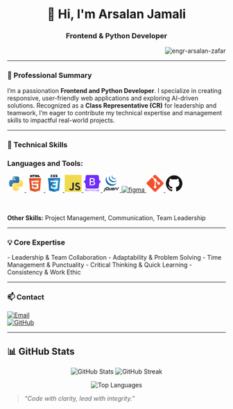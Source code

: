 <h1 align="center"> 👋 Hi, I'm Arsalan Jamali  </h1>
<h3 align="center">Frontend & Python Developer  </h3>
<div align="right">
  <img src="https://komarev.com/ghpvc/?username=engr-arsalan-zafar&label=Profile%20views&color=0e75b6&style=flat" height="25" width="130" alt="engr-arsalan-zafar" />
</div>

---

<h3>💼 Professional Summary  </h3>
I’m a passionation <strong>Frontend and Python Developer</strong>.  
I specialize in creating responsive, user-friendly web applications and exploring AI-driven solutions.  
Recognized as a <strong>Class Representative (CR)</strong> for leadership and teamwork, I’m eager to contribute my technical expertise and management skills to impactful real-world projects.  

---

<h3>🧠 Technical Skills  </h3>
<h3 align="left">Languages and Tools:</h3>

<p align="left">
  <!-- Python -->
  <a href="https://www.python.org" target="_blank" rel="noreferrer">
    <img src="https://raw.githubusercontent.com/devicons/devicon/master/icons/python/python-original.svg" alt="python" width="40" height="40"/>
  </a>

  <!-- HTML5 -->
  <a href="https://www.w3.org/html/" target="_blank" rel="noreferrer">
    <img src="https://raw.githubusercontent.com/devicons/devicon/master/icons/html5/html5-original-wordmark.svg" alt="html5" width="40" height="40"/>
  </a>

  <!-- CSS3 -->
  <a href="https://www.w3schools.com/css/" target="_blank" rel="noreferrer">
    <img src="https://raw.githubusercontent.com/devicons/devicon/master/icons/css3/css3-original-wordmark.svg" alt="css3" width="40" height="40"/>
  </a>

  <!-- JavaScript -->
  <a href="https://developer.mozilla.org/en-US/docs/Web/JavaScript" target="_blank" rel="noreferrer">
    <img src="https://raw.githubusercontent.com/devicons/devicon/master/icons/javascript/javascript-original.svg" alt="javascript" width="40" height="40"/>
  </a>

  <!-- Bootstrap -->
  <a href="https://getbootstrap.com" target="_blank" rel="noreferrer">
    <img src="https://raw.githubusercontent.com/devicons/devicon/master/icons/bootstrap/bootstrap-plain-wordmark.svg" alt="bootstrap" width="40" height="40"/>
  </a>

  <!-- jQuery -->
  <a href="https://jquery.com/" target="_blank" rel="noreferrer">
    <img src="https://raw.githubusercontent.com/devicons/devicon/master/icons/jquery/jquery-original-wordmark.svg" alt="jquery" width="40" height="40"/>
  </a>

  <!-- Figma -->
  <a href="https://www.figma.com/" target="_blank" rel="noreferrer">
    <img src="https://www.vectorlogo.zone/logos/figma/figma-icon.svg" alt="figma" width="40" height="40"/>
  </a>

  <!-- Git -->
  <a href="https://git-scm.com/" target="_blank" rel="noreferrer">
    <img src="https://raw.githubusercontent.com/devicons/devicon/master/icons/git/git-original.svg" alt="git" width="40" height="40"/>
  </a>

  <!-- GitHub -->
  <a href="https://github.com/" target="_blank" rel="noreferrer">
    <img src="https://raw.githubusercontent.com/devicons/devicon/master/icons/github/github-original.svg" alt="github" width="40" height="40"/>
  </a>
</p>
<br>
<br>
<strong>Other Skills:</strong> Project Management, Communication, Team Leadership  

---

<h3>💡 Core Expertise  </h3>
- Leadership & Team Collaboration  
- Adaptability & Problem Solving  
- Time Management & Punctuality  
- Critical Thinking & Quick Learning  
- Consistency & Work Ethic  

---

<h3>📫 Contact  </h3>

<!-- [![LinkedIn](https://img.shields.io/badge/LinkedIn-0A66C2?style=for-the-badge&logo=linkedin&logoColor=white)](https://www.linkedin.com/in/uroojislamkhan/) -->  
[![Email](https://img.shields.io/badge/Email-D14836?style=for-the-badge&logo=gmail&logoColor=white)](mailto:arsalanzafar782@gmail.com)  
[![GitHub](https://img.shields.io/badge/GitHub-181717?style=for-the-badge&logo=github&logoColor=white)](https://github.com/engr-arsalan-zafar)

---

## 📊 GitHub Stats
<p align="center">
  <img src="https://github-readme-stats.vercel.app/api?username=engr-arsalan-zafar&show_icons=true&theme=radical" alt="GitHub Stats"/>
  <img src="https://github-readme-streak-stats.herokuapp.com/?user=engr-arsalan-zafar&theme=radical" alt="GitHub Streak"/>
</p>

<p align="center">
  <img src="https://github-readme-stats.vercel.app/api/top-langs/?username=engr-arsalan-zafar&layout=compact&theme=radical" alt="Top Languages"/>
</p>


> *“Code with clarity, lead with integrity.”*

